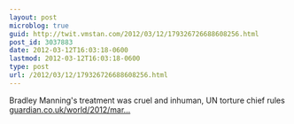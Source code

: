 ```yaml
---
layout: post
microblog: true
guid: http://twit.vmstan.com/2012/03/12/179326726688608256.html
post_id: 3037883
date: 2012-03-12T16:03:18-0600
lastmod: 2012-03-12T16:03:18-0600
type: post
url: /2012/03/12/179326726688608256.html
---
```

Bradley Manning's treatment was cruel and inhuman, UN torture chief rules <a href="http://www.guardian.co.uk/world/2012/mar/12/bradley-manning-cruel-inhuman-treatment-un">guardian.co.uk/world/2012/mar…</a>
